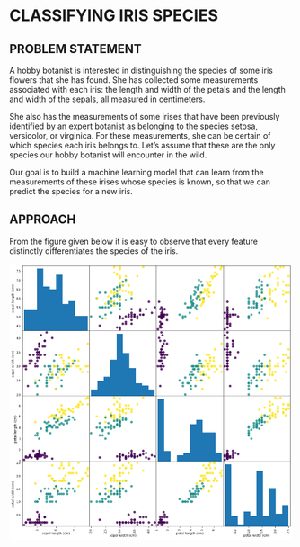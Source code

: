 # CLASSIFYING IRIS SPECIES

## PROBLEM STATEMENT
A hobby botanist is interested in distinguishing the species of some iris flowers that she has found. She has collected some measurements associated with each iris: the length and width of the petals and the length and width of the sepals, all measured in centimeters.

She also has the measurements of some irises that have been previously identified by an expert botanist as belonging to the species setosa, versicolor, or virginica. For these measurements, she can be certain of which species each iris belongs to. 
Let’s assume that these are the only species our hobby botanist will encounter in the wild.

Our goal is to build a machine learning model that can learn from the measurements of these irises whose species is known, so that we can predict the species for a new iris.

## APPROACH
From the figure given below it is easy to observe that every feature distinctly differentiates the species of the iris.

<img src="./iris.png"/>

